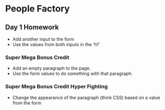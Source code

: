 # People Factory

##  Day 1 Homework

* Add another input to the form
* Use the values from both inputs in the 'h1'

### Super Mega Bonus Credit

* Add an empty paragraph to the page.
* Use the form values to do something with that paragraph.

### Super Mega Bonus Credit Hyper Fighting

* Change the appearance of the paragraph (think CSS) based on a value from the form
